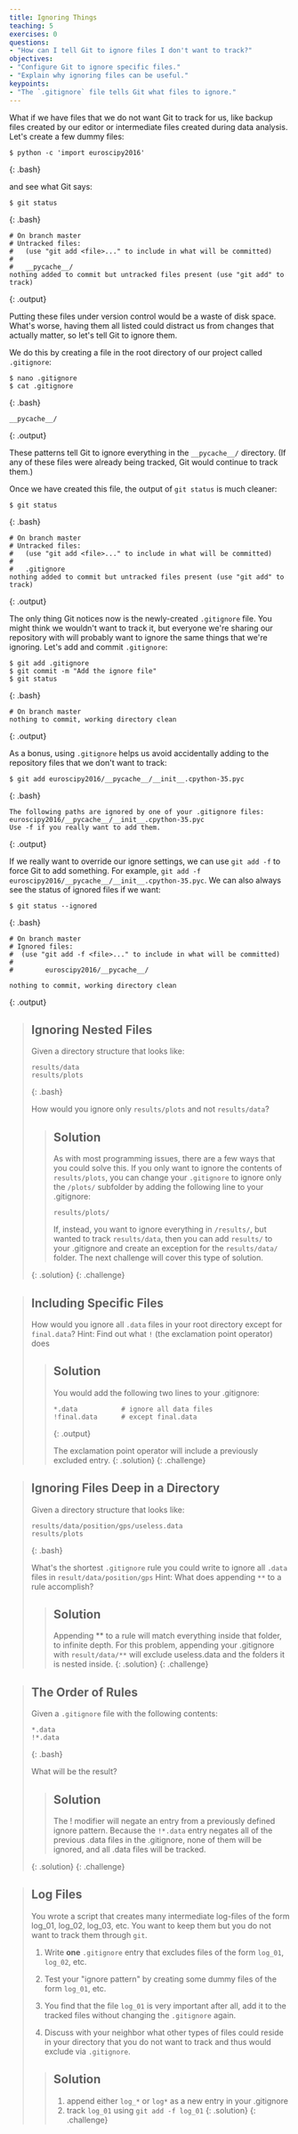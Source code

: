 ```yaml
---
title: Ignoring Things
teaching: 5
exercises: 0
questions:
- "How can I tell Git to ignore files I don't want to track?"
objectives:
- "Configure Git to ignore specific files."
- "Explain why ignoring files can be useful."
keypoints:
- "The `.gitignore` file tells Git what files to ignore."
---
```


What if we have files that we do not want Git to track for us,
like backup files created by our editor
or intermediate files created during data analysis.
Let's create a few dummy files:

~~~
$ python -c 'import euroscipy2016'
~~~
{: .bash}

and see what Git says:

~~~
$ git status
~~~
{: .bash}

~~~
# On branch master
# Untracked files:
#   (use "git add <file>..." to include in what will be committed)
#
#	__pycache__/
nothing added to commit but untracked files present (use "git add" to track)
~~~
{: .output}

Putting these files under version control would be a waste of disk space.
What's worse,
having them all listed could distract us from changes that actually matter,
so let's tell Git to ignore them.

We do this by creating a file in the root directory of our project called `.gitignore`:

~~~
$ nano .gitignore
$ cat .gitignore
~~~
{: .bash}

~~~
__pycache__/
~~~
{: .output}

These patterns tell Git to ignore
everything in the `__pycache__/` directory.
(If any of these files were already being tracked,
Git would continue to track them.)

Once we have created this file,
the output of `git status` is much cleaner:

~~~
$ git status
~~~
{: .bash}

~~~
# On branch master
# Untracked files:
#   (use "git add <file>..." to include in what will be committed)
#
#	.gitignore
nothing added to commit but untracked files present (use "git add" to track)
~~~
{: .output}

The only thing Git notices now is the newly-created `.gitignore` file.
You might think we wouldn't want to track it,
but everyone we're sharing our repository with will probably want to ignore
the same things that we're ignoring.
Let's add and commit `.gitignore`:

~~~
$ git add .gitignore
$ git commit -m "Add the ignore file"
$ git status
~~~
{: .bash}

~~~
# On branch master
nothing to commit, working directory clean
~~~
{: .output}

As a bonus, using `.gitignore` helps us avoid accidentally adding to the repository files that we don't want to track:

~~~
$ git add euroscipy2016/__pycache__/__init__.cpython-35.pyc
~~~
{: .bash}

~~~
The following paths are ignored by one of your .gitignore files:
euroscipy2016/__pycache__/__init__.cpython-35.pyc
Use -f if you really want to add them.
~~~
{: .output}

If we really want to override our ignore settings,
we can use `git add -f` to force Git to add something. For example,
`git add -f euroscipy2016/__pycache__/__init__.cpython-35.pyc`.
We can also always see the status of ignored files if we want:

~~~
$ git status --ignored
~~~
{: .bash}

~~~
# On branch master
# Ignored files:
#  (use "git add -f <file>..." to include in what will be committed)
#
#        euroscipy2016/__pycache__/

nothing to commit, working directory clean
~~~
{: .output}

> ## Ignoring Nested Files
>
> Given a directory structure that looks like:
>
> ~~~
> results/data
> results/plots
> ~~~
> {: .bash}
>
> How would you ignore only `results/plots` and not `results/data`?
>
> > ## Solution
> > 
> > As with most programming issues, there are a few ways that you
> > could solve this. If you only want to ignore the contents of 
> > `results/plots`, you can change your `.gitignore` to ignore 
> > only the `/plots/` subfolder by adding the following line to 
> > your .gitignore: 
> > 
> > `results/plots/` 
> > 
> > If, instead, you want to ignore everything in `/results/`, but wanted to track
> > `results/data`, then you can add `results/` to your .gitignore 
> > and create an exception for the `results/data/` folder. 
> > The next challenge will cover this type of solution. 
> >
> {: .solution} 
{: .challenge}

> ## Including Specific Files
>
> How would you ignore all `.data` files in your root directory except for
> `final.data`?
> Hint: Find out what `!` (the exclamation point operator) does
>
> > ## Solution
> > 
> > You would add the following two lines to your .gitignore:
> >
> > ~~~
> > *.data           # ignore all data files
> > !final.data      # except final.data
> > ~~~
> > {: .output}
> > 
> > The exclamation point operator will include a previously excluded entry.
> {: .solution} 
{: .challenge}

> ## Ignoring Files Deep in a Directory
>
> Given a directory structure that looks like:
>
> ~~~
> results/data/position/gps/useless.data
> results/plots
> ~~~
> {: .bash}
>
> What's the shortest `.gitignore` rule you could write to ignore all `.data`
> files in `result/data/position/gps`
> Hint: What does appending `**` to a rule accomplish?
>
> > ## Solution
> >
> > Appending ** to a rule will match everything inside that folder, to 
> > infinite depth. For this problem, appending your .gitignore with 
> > `result/data/**` will exclude useless.data and the folders it is nested 
> > inside. 
> {: .solution}
{: .challenge}

> ## The Order of Rules
>
> Given a `.gitignore` file with the following contents:
>
> ~~~
> *.data
> !*.data
> ~~~
> {: .bash}
>
> What will be the result?
>
> > ## Solution
> >
> > The ! modifier will negate an entry from a previously defined ignore pattern. 
> > Because the `!*.data` entry negates all of the previous .data files in the .gitignore,
> > none of them will be ignored, and all .data files will be tracked. 
> > 
> {: .solution}
{: .challenge}

> ## Log Files
>
> You wrote a script that creates many intermediate log-files of the form log_01, log_02, log_03, etc.
> You want to keep them but you do not want to track them through `git`.
>
> 1. Write **one** `.gitignore` entry that excludes files of the form `log_01`, `log_02`, etc.
>
> 2. Test your "ignore pattern" by creating some dummy files of the form `log_01`, etc.
>
> 3. You find that the file `log_01` is very important after all, add it to the tracked files without changing the `.gitignore` again.
>
> 4. Discuss with your neighbor what other types of files could reside in your directory that you do not want to track and thus would exclude via `.gitignore`.
>
> > ## Solution
> >
> > 1. append either `log_*`  or  `log*`  as a new entry in your .gitignore
> > 3. track `log_01` using   `git add -f log_01` 
> {: .solution}
{: .challenge}
